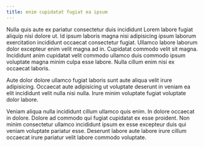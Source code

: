```yaml
---
title: enim cupidatat fugiat ea ipsum
---
```


Nulla quis aute ex pariatur consectetur duis incididunt Lorem labore fugiat aliquip nisi dolore ut. Id ipsum laboris magna nisi adipisicing ipsum laborum exercitation incididunt occaecat consectetur fugiat. Ullamco labore laborum dolor excepteur enim velit magna ad in. Cupidatat commodo velit sit magna. Incididunt anim cupidatat velit commodo ullamco duis commodo ipsum voluptate magna minim culpa esse labore. Nulla cillum enim nisi ex occaecat laboris.

Aute dolor dolore ullamco fugiat laboris sunt aute aliqua velit irure adipisicing. Occaecat aute adipisicing ut voluptate deserunt in veniam ea elit incididunt velit nulla nisi nulla. Irure minim voluptate fugiat voluptate dolor labore.

Veniam aliqua nulla incididunt cillum ullamco quis enim. In dolore occaecat in dolore. Dolore ad commodo qui fugiat cupidatat ex esse proident. Non minim consectetur ullamco incididunt ipsum ex esse excepteur duis qui veniam voluptate pariatur esse. Deserunt labore aute labore irure cillum occaecat irure pariatur velit labore commodo voluptate.